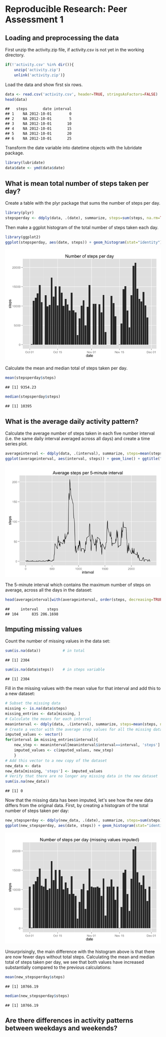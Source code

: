 # Reproducible Research: Peer Assessment 1


## Loading and preprocessing the data
First unzip the activity.zip file, if activity.csv is not yet in the working directory.

```r
if(!'activity.csv' %in% dir()){
    unzip('activity.zip')
    unlink('activity.zip')}
```
Load the data and show first six rows.

```r
data <- read.csv('activity.csv', header=TRUE, stringsAsFactors=FALSE)
head(data)
```

```
##   steps       date interval
## 1    NA 2012-10-01        0
## 2    NA 2012-10-01        5
## 3    NA 2012-10-01       10
## 4    NA 2012-10-01       15
## 5    NA 2012-10-01       20
## 6    NA 2012-10-01       25
```
Transform the date variable into datetime objects with the lubridate package.

```r
library(lubridate)
data$date <- ymd(data$date)
```

## What is mean total number of steps taken per day?
Create a table with the plyr package that sums the number of steps per day. 

```r
library(plyr)
stepsperday <- ddply(data, .(date), summarize, steps=sum(steps, na.rm=TRUE))
```

Then make a ggplot histogram of the total number of steps taken each day.

```r
library(ggplot2)
ggplot(stepsperday, aes(date, steps)) + geom_histogram(stat="identity") + ggtitle(("Number of steps per day"))
```

![](./PA1_template_files/figure-html/unnamed-chunk-5-1.png) 

Calculate the mean and median total of steps taken per day.

```r
mean(stepsperday$steps)
```

```
## [1] 9354.23
```

```r
median(stepsperday$steps)
```

```
## [1] 10395
```

## What is the average daily activity pattern?
Calculate the average number of steps taken in each five number interval (i.e. the same daily interval averaged across all days) and create a time series plot.

```r
averageinterval <- ddply(data, .(interval), summarize, steps=mean(steps, na.rm=TRUE))
ggplot(averageinterval, aes(interval, steps)) + geom_line() + ggtitle("Average steps per 5-minute interval")
```

![](./PA1_template_files/figure-html/unnamed-chunk-7-1.png) 

The 5-minute interval which contains the maximum number of steps on average, across all the days in the dataset:

```r
head(averageinterval[with(averageinterval, order(steps, decreasing=TRUE)),], n=1)  
```

```
##     interval    steps
## 104      835 206.1698
```

## Imputing missing values
Count the number of missing values in the data set:

```r
sum(is.na(data))          # in total
```

```
## [1] 2304
```

```r
sum(is.na(data$steps))    # in steps variable
```

```
## [1] 2304
```
Fill in the missing values with the mean value for that interval and add this to a new dataset:

```r
# Subset the missing data
missing <- is.na(data$steps)
missing_entries <- data[missing, ]
# Calculate the means for each interval
meaninterval <- ddply(data, .(interval), summarize, steps=mean(steps, na.rm=TRUE))
# Create a vector with the average step values for all the missing data
imputed_values <- vector()
for(interval in missing_entries$interval){
    new_step <- meaninterval[meaninterval$interval==interval, 'steps']
    imputed_values <- c(imputed_values, new_step)
    }
# Add this vector to a new copy of the dataset
new_data <- data
new_data[missing, 'steps'] <- imputed_values
# Verify that there are no longer any missing data in the new dataset
sum(is.na(new_data))
```

```
## [1] 0
```
Now that the missing data has been imputed, let's see how the new data differs from the original data. First, by creating a histogram of the total number of steps taken per day:

```r
new_stepsperday <- ddply(new_data, .(date), summarize, steps=sum(steps))
ggplot(new_stepsperday, aes(date, steps)) + geom_histogram(stat="identity") + ggtitle(("Number of steps per day (missing values imputed)"))  
```

![](./PA1_template_files/figure-html/unnamed-chunk-11-1.png) 

Unsurprisingly, the main difference with the histogram above is that there are now fewer days without total steps. Calculating the mean and median total of steps taken per day, we see that both values have increased substantially compared to the previous calculations:  

```r
mean(new_stepsperday$steps)
```

```
## [1] 10766.19
```

```r
median(new_stepsperday$steps)
```

```
## [1] 10766.19
```
## Are there differences in activity patterns between weekdays and weekends?

